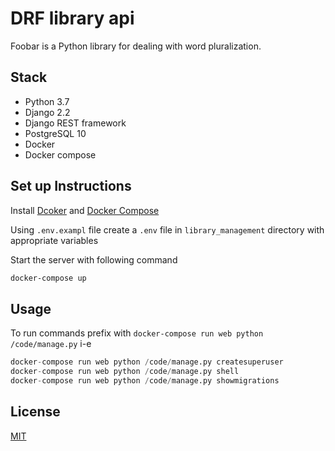# DRF library api

Foobar is a Python library for dealing with word pluralization.

## Stack

- Python 3.7
- Django 2.2
- Django REST framework
- PostgreSQL 10
- Docker
- Docker compose

## Set up Instructions

Install [Dcoker](https://docs.docker.com/) and [Docker Compose](https://docs.docker.com/compose/install/)

Using `.env.exampl` file create a `.env` file in `library_management` directory with appropriate variables

Start the server with following command

```bash
docker-compose up
```

## Usage

To run commands prefix with `docker-compose run web python /code/manage.py` i-e

```python
docker-compose run web python /code/manage.py createsuperuser
docker-compose run web python /code/manage.py shell
docker-compose run web python /code/manage.py showmigrations

```

## License

[MIT](https://choosealicense.com/licenses/mit/)
